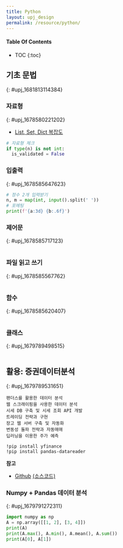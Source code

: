 ```yaml
---
title: Python
layout: upj_design
permalink: /resource/python/
---
```


#### Table Of Contents

- TOC
{:toc}

## 기초 문법
{: #upj_1681813114384}

### 자료형
{: #upj_1678580221202}

- [List, Set, Dict 복잡도](https://ics.uci.edu/~pattis/ICS-33/lectures/complexitypython.txt)

```python
# 자료형 체크 
if type(n) is not int:
  is_validated = False
```

### 입출력
{: #upj_1678585647623}

```python
# 정수 2개 입력받기
n, m = map(int, input().split(' '))
# 포메팅
print(f'{a:3d} {b:.6f}')
```

### 제어문
{: #upj_1678585717123}

```python
```
### 파일 읽고 쓰기
{: #upj_1678585567762}

```python
```

### 함수
{: #upj_1678585620407}

```python
```

### 클래스
{: #upj_1679789498515}

```python
```

<!--
{: #upj_1681813148708}
{: #upj_1678585744512}
{: #upj_1678585740155}
{: #upj_1678585735668}
{: #upj_1678585731028}
### 리스트
### 튜플
### 딕셔너리
{: #upj_1678585726814}
{: #upj_1678585721556}
{: #upj_1678585712852}
{: #upj_1678585707459}
{: #upj_1678585653130}
{: #upj_1678585577989}
{: #upj_1679789507715}

### 모듈
{: #upj_1679789512665}

### 예외처리
{: #upj_1679789520367}

### 라이브러리
{: #upj_1679789525288}
-->

## 활용: 증권데이터분석
{: #upj_1679789531651}

```text
팬더스를 활용한 데이터 분석
웹 스크래이핑을 사용한 데이터 분석
시세 DB 구축 및 시세 조회 API 개발
트레이딩 전략과 구현
장고 웹 서버 구축 및 자동화
변동성 돌파 전략과 자동매매
딥러닝을 이용한 주가 예측

!pip install yfinance
!pip install pandas-datareader
```

**참고**
- [Github](https://github.com/Investar/StockAnalysisInPython)
  [(소스코드)](https://github1s.com/Investar/StockAnalysisInPython)

### Numpy + Pandas 데이터 분석
{: #upj_1679791272311}

```python
import numpy as np
A = np.array([[1, 2], [3, 4]])
print(A)
print(A.max(), A.min(), A.mean(), A.sum())
print(A[0], A[1])
```


